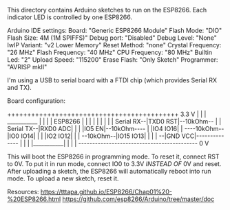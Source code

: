 This directory contains Arduino sketches to run on the ESP8266.
Each indicator LED is controlled by one ESP8266.

Arduino IDE settings:
  Board: "Generic ESP8266 Module"
  Flash Mode: "DIO"
  Flash Size: 4M (1M SPIFFS)"
  Debug port: "Disabled"
  Debug Level: "None"
  IwIP Variant: "v2 Lower Memory"
  Reset Method: "none"
  Crystal Frequency: "26 MHz"
  Flash Frequency: "40 MHz"
  CPU Frequency: "80 MHz"
  Builtin Led: "2"
  Upload Speed: "115200"
  Erase Flash: "Only Sketch"
  Programmer: "AVRISP mkII"

I'm using a USB to serial board with a FTDI chip (which provides Serial RX and TX).

Board configuration:

+++++++++++++++++++++++++++++++++++++++++++ 3.3 V
                                  | | |
             ___________          | | |
            |  ESP8266  |         | | |
            |           |         | | |
 Serial RX--|TXD0    RST|--10kOhm-- | |
 Serial TX--|RXD0    ADC|           | |
            |IO5      EN|--10kOhm---- |
            |IO4    IO16|             |
----10kOhm--|IO0    IO14|             |
|           |IO2    IO12|             |
| --10kOhm--|IO15   IO13|             |
| |       --|GND     VCC|--------------
| |       | |___________|
| |       |
------------------------------------------- 0 V

This will boot the ESP8266 in programming mode.
To reset it, connect RST to 0V.
To put it in run mode, connect IO0 to 3.3V *INSTEAD OF* 0V and reset.
After uploading a sketch, the ESP8266 will automatically reboot into run mode. To upload a new sketch, reset it.

Resources:
https://tttapa.github.io/ESP8266/Chap01%20-%20ESP8266.html
https://github.com/esp8266/Arduino/tree/master/doc